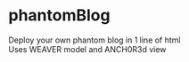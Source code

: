 # phantomBlog
Deploy your own phantom blog in 1 line of html
<br>Uses WEAVER model and ANCH0R3d view

<script><br>
PHANTOM.init("https://jsonblob.com/api/jsonBlob/889003392459096064"); //your JSON Blob URL or JSON file or JSON obj here<br>


//JSON format is d3 nodes/edges format:  <br>
var egJSON = {   <br>
  "nodes" : [  <br>
  { <br>
    //mandatory <br>
    "_id" : 0,  <br>
    "Group" : "Post" <br>  
  }  <br>
  ],  <br>
  "edges" : [ <br>  
  ]   <br>
} <br>

</script>
